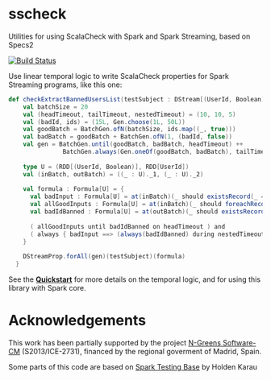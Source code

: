 # sscheck
Utilities for using ScalaCheck with Spark and Spark Streaming, based on Specs2

[![Build Status](https://travis-ci.org/juanrh/sscheck.svg?branch=master)](https://travis-ci.org/juanrh/sscheck)

Use linear temporal logic to write ScalaCheck properties for Spark Streaming programs, like this one:
```scala
def checkExtractBannedUsersList(testSubject : DStream[(UserId, Boolean)] => DStream[UserId]) = {
    val batchSize = 20 
    val (headTimeout, tailTimeout, nestedTimeout) = (10, 10, 5) 
    val (badId, ids) = (15L, Gen.choose(1L, 50L))   
    val goodBatch = BatchGen.ofN(batchSize, ids.map((_, true)))
    val badBatch = goodBatch + BatchGen.ofN(1, (badId, false))
    val gen = BatchGen.until(goodBatch, badBatch, headTimeout) ++ 
               BatchGen.always(Gen.oneOf(goodBatch, badBatch), tailTimeout)
    
    type U = (RDD[(UserId, Boolean)], RDD[UserId])
    val (inBatch, outBatch) = ((_ : U)._1, (_ : U)._2)
    
    val formula : Formula[U] = {
      val badInput : Formula[U] = at(inBatch)(_ should existsRecord(_ == (badId, false)))
      val allGoodInputs : Formula[U] = at(inBatch)(_ should foreachRecord(_._2 == true))
      val badIdBanned : Formula[U] = at(outBatch)(_ should existsRecord(_ == badId))
      
      ( allGoodInputs until badIdBanned on headTimeout ) and
      ( always { badInput ==> (always(badIdBanned) during nestedTimeout) } during tailTimeout )  
    }  
    
    DStreamProp.forAll(gen)(testSubject)(formula)
  }
```

See the [**Quickstart**](https://github.com/juanrh/sscheck/wiki/Quickstart) for more details on the temporal logic, and for using this library with Spark core. 

# Acknowledgements
This work has been partially supported by the project [N-Greens Software-CM](http://n-greens-cm.org/) (S2013/ICE-2731), financed by the regional goverment of Madrid, Spain. 

Some parts of this code are based on [Spark Testing Base](https://github.com/holdenk/spark-testing-base) by Holden Karau
